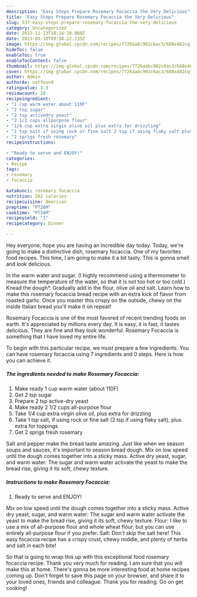 ```yaml
---
description: "Easy Steps Prepare Rosemary Focaccia the Very Delicious"
title: "Easy Steps Prepare Rosemary Focaccia the Very Delicious"
slug: 537-easy-steps-prepare-rosemary-focaccia-the-very-delicious
category: Uncategorized
date: 2022-11-13T18:24:20.860Z
date: 2023-05-10T09:58:22.135Z
image: https://img-global.cpcdn.com/recipes/7726aabc902c6ac3/680x482cq70/rosemary-focaccia-recipe-main-photo.jpg
hideToc: false
enableToc: true
enableTocContent: false
thumbnail: https://img-global.cpcdn.com/recipes/7726aabc902c6ac3/680x482cq70/rosemary-focaccia-recipe-main-photo.jpg
cover: https://img-global.cpcdn.com/recipes/7726aabc902c6ac3/680x482cq70/rosemary-focaccia-recipe-main-photo.jpg
author: Admin
authorAv: notfound
ratingvalue: 3.3
reviewcount: 24
recipeingredient:
- "1 cup warm water about 110F"
- "2 tsp sugar"
- "2 tsp activedry yeast"
- "2 1/2 cups allpurpose flour"
- "1/4 cup extra virgin olive oil plus extra for drizzling"
- "1 tsp salt if using rock or fine salt 2 tsp if using flaky salt plus extra for toppings"
- "2 sprigs fresh rosemary"
recipeinstructions:

- "Ready to serve and ENJOY!"
categories:
- Recipe
tags:
- rosemary
- focaccia

katakunci: rosemary focaccia 
nutrition: 262 calories
recipecuisine: American
preptime: "PT26M"
cooktime: "PT34M"
recipeyield: "1"
recipecategory: Dinner

---
```



Hey everyone, hope you are having an incredible day today. Today, we're going to make a distinctive dish, rosemary focaccia. One of my favorites food recipes. This time, I am going to make it a bit tasty. This is gonna smell and look delicious.

In the warm water and sugar. (I highly recommend using a thermometer to measure the temperature of the water, so that it is not too hot or too cold.) Knead the dough*. Gradually add in the flour, olive oil and salt. Learn how to make this rosemary focaccia bread recipe with an extra kick of flavor from roasted garlic. Once you master this crispy on the outside, chewy on the inside Italian bread you&#39;ll make it on repeat!

Rosemary Focaccia is one of the most favored of recent trending foods on earth. It's appreciated by millions every day. It is easy, it is fast, it tastes delicious. They are fine and they look wonderful. Rosemary Focaccia is something that I have loved my entire life.


To begin with this particular recipe, we must prepare a few ingredients. You can have rosemary focaccia using 7 ingredients and 0 steps. Here is how you can achieve it.

<!--inarticleads1-->

##### The ingredients needed to make Rosemary Focaccia:

1. Make ready 1 cup warm water (about 110F)
1. Get 2 tsp sugar
1. Prepare 2 tsp active-dry yeast
1. Make ready 2 1/2 cups all-purpose flour
1. Take 1/4 cup extra virgin olive oil, plus extra for drizzling
1. Take 1 tsp salt, if using rock or fine salt (2 tsp if using flaky salt), plus extra for toppings
1. Get 2 sprigs fresh rosemary


Salt and pepper make the bread taste amazing. Just like when we season soups and sauces, it&#39;s important to season bread dough. Mix on low speed until the dough comes together into a sticky mass. Active dry yeast, sugar, and warm water: The sugar and warm water activate the yeast to make the bread rise, giving it its soft, chewy texture. 

<!--inarticleads2-->

##### Instructions to make Rosemary Focaccia:


1. Ready to serve and ENJOY!

Mix on low speed until the dough comes together into a sticky mass. Active dry yeast, sugar, and warm water: The sugar and warm water activate the yeast to make the bread rise, giving it its soft, chewy texture. Flour: I like to use a mix of all-purpose flour and whole wheat flour, but you can use entirely all-purpose flour if you prefer. Salt: Don&#39;t skip the salt here! This easy focaccia recipe has a crispy crust, chewy middle, and plenty of herbs and salt in each bite! 

So that is going to wrap this up with this exceptional food rosemary focaccia recipe. Thank you very much for reading. I am sure that you will make this at home. There's gonna be more interesting food at home recipes coming up. Don't forget to save this page on your browser, and share it to your loved ones, friends and colleague. Thank you for reading. Go on get cooking!
